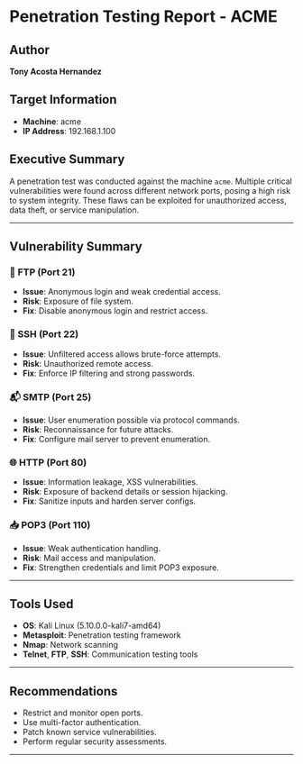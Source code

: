 # Penetration Testing Report - ACME

## Author
**Tony Acosta Hernandez**

## Target Information
- **Machine**: acme
- **IP Address**: 192.168.1.100

## Executive Summary
A penetration test was conducted against the machine `acme`. Multiple critical vulnerabilities were found across different network ports, posing a high risk to system integrity. These flaws can be exploited for unauthorized access, data theft, or service manipulation.

---

## Vulnerability Summary

### 📡 FTP (Port 21)
- **Issue**: Anonymous login and weak credential access.
- **Risk**: Exposure of file system.
- **Fix**: Disable anonymous login and restrict access.

### 🔐 SSH (Port 22)
- **Issue**: Unfiltered access allows brute-force attempts.
- **Risk**: Unauthorized remote access.
- **Fix**: Enforce IP filtering and strong passwords.

### 📬 SMTP (Port 25)
- **Issue**: User enumeration possible via protocol commands.
- **Risk**: Reconnaissance for future attacks.
- **Fix**: Configure mail server to prevent enumeration.

### 🌐 HTTP (Port 80)
- **Issue**: Information leakage, XSS vulnerabilities.
- **Risk**: Exposure of backend details or session hijacking.
- **Fix**: Sanitize inputs and harden server configs.

### 📥 POP3 (Port 110)
- **Issue**: Weak authentication handling.
- **Risk**: Mail access and manipulation.
- **Fix**: Strengthen credentials and limit POP3 exposure.

---

## Tools Used
- **OS**: Kali Linux (5.10.0.0-kali7-amd64)
- **Metasploit**: Penetration testing framework
- **Nmap**: Network scanning
- **Telnet**, **FTP**, **SSH**: Communication testing tools

---

## Recommendations
- Restrict and monitor open ports.
- Use multi-factor authentication.
- Patch known service vulnerabilities.
- Perform regular security assessments.

---
